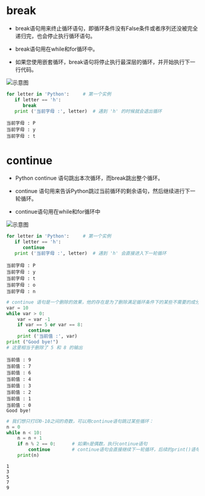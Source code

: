 # break
- break语句用来终止循环语句，即循环条件没有False条件或者序列还没被完全递归完，也会停止执行循环语句。

- break语句用在while和for循环中。

- 如果您使用嵌套循环，break语句将停止执行最深层的循环，并开始执行下一行代码。

![示意图](https://www.runoob.com/wp-content/uploads/2014/09/E5A591EF-6515-4BCB-AEAA-A97ABEFC5D7D.jpg)


```python
for letter in 'Python':     # 第一个实例
   if letter == 'h':
      break
   print ('当前字母 :', letter)  # 遇到 'h' 的时候就会退出循环
```

    当前字母 : P
    当前字母 : y
    当前字母 : t
    

# continue
- Python continue 语句跳出本次循环，而break跳出整个循环。

- continue 语句用来告诉Python跳过当前循环的剩余语句，然后继续进行下一轮循环。

- continue语句用在while和for循环中

![示意图](https://www.runoob.com/wp-content/uploads/2014/09/8962A4F1-B78C-4877-B328-903366EA1470.jpg)


```python
for letter in 'Python':     # 第一个实例
   if letter == 'h':
      continue
   print ('当前字母 :', letter)  # 遇到 'h' 会直接进入下一轮循环
```

    当前字母 : P
    当前字母 : y
    当前字母 : t
    当前字母 : o
    当前字母 : n
    


```python
# continue 语句是一个删除的效果，他的存在是为了删除满足循环条件下的某些不需要的成分:
var = 10
while var > 0:
    var = var -1
    if var == 5 or var == 8:
        continue
    print ('当前值 :', var)
print ("Good bye!")
# 这里相当于删除了 5 和 8 的输出
```

    当前值 : 9
    当前值 : 7
    当前值 : 6
    当前值 : 4
    当前值 : 3
    当前值 : 2
    当前值 : 1
    当前值 : 0
    Good bye!
    


```python
# 我们想只打印0-10之间的奇数，可以用continue语句跳过某些循环：
n = 0
while n < 10:
    n = n + 1
    if n % 2 == 0:      # 如果n是偶数，执行continue语句
        continue        # continue语句会直接继续下一轮循环，后续的print()语句不会执行
    print(n)
```

    1
    3
    5
    7
    9
    
